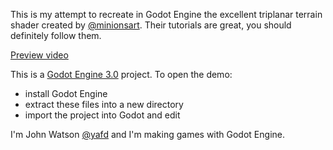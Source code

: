 This is my attempt to recreate in Godot Engine the excellent triplanar terrain shader
created by [@minionsart](https://twitter.com/minionsart/status/958716559609954304). Their tutorials are great, you should definitely follow them.

[Preview video](https://twitter.com/yafd/status/959340847551541250)

This is a [Godot Engine 3.0](https://godotengine.org) project. To open the demo:

- install Godot Engine
- extract these files into a new directory
- import the project into Godot and edit

I'm John Watson [@yafd](https://twitter.com/yafd/) and I'm making games with Godot Engine.